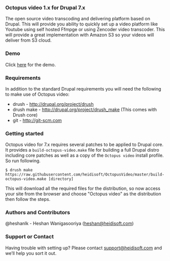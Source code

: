 ### Octopus video 1.x for Drupal 7.x
The open source video transcoding and delivering platform based on Drupal. This will provide you ability to quickly set up a video platform like Youtube using self hosted Ffmpge or using Zencoder video transcoder. This will provide a great implementation with Amazon S3 so your videos will deliver from S3 cloud.

### Demo
Click [here](http://simplytest.me/project/octopus_video) for the demo.

### Requirements
In addition to the standard Drupal requirements you will need the following to make use of Octopus video:

* drush - http://drupal.org/project/drush
* drush make - http://drupal.org/project/drush_make (This comes with Drush core)
* git - http://git-scm.com

### Getting started
Octopus video for 7.x requires several patches to be applied to Drupal core. It provides a `build-octopus-video.make` file for building a full Drupal distro including core patches as well as a copy of the `Octopus video` install profile. So run following.

```
$ drush make https://raw.githubusercontent.com/heidisoft/OctopusVideo/master/build-octopus-video.make [directory]
```

This will download all the required files for the distribution, so now access your site from the browser and choose "Octopus video" as the distribution then follow the steps.

### Authors and Contributors
@heshanlk - Heshan Wanigasooriya (heshan@heidisoft.com)

### Support or Contact
Having trouble with setting up? Please contact support@heidisoft.com and we’ll help you sort it out.